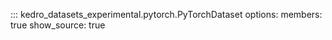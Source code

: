 ::: kedro_datasets_experimental.pytorch.PyTorchDataset
    options:
        members: true
        show_source: true